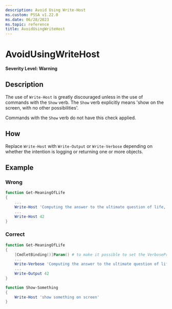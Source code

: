 ```yaml
---
description: Avoid Using Write-Host
ms.custom: PSSA v1.22.0
ms.date: 06/28/2023
ms.topic: reference
title: AvoidUsingWriteHost
---
```

# AvoidUsingWriteHost

**Severity Level: Warning**

## Description

The use of `Write-Host` is greatly discouraged unless in the use of commands with the `Show` verb.
The `Show` verb explicitly means 'show on the screen, with no other possibilities'.

Commands with the `Show` verb do not have this check applied.

## How

Replace `Write-Host` with `Write-Output` or `Write-Verbose` depending on whether the intention is
logging or returning one or more objects.

## Example

### Wrong

```powershell
function Get-MeaningOfLife
{
    ...
    Write-Host 'Computing the answer to the ultimate question of life, the universe and everything'
    ...
    Write-Host 42
}
```

### Correct

```powershell
function Get-MeaningOfLife
{
    [CmdletBinding()]Param() # to make it possible to set the VerbosePreference when calling the function
    ...
    Write-Verbose 'Computing the answer to the ultimate question of life, the universe and everything'
    ...
    Write-Output 42
}

function Show-Something
{
    Write-Host 'show something on screen'
}
```
